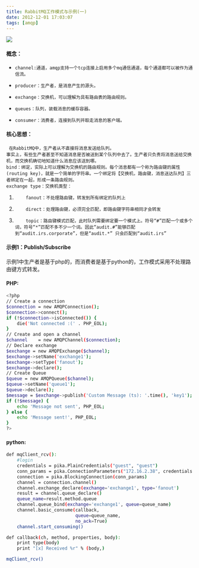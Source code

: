 ```yaml
---
title: RabbitMQ工作模式与示例(一)
date: 2012-12-01 17:03:07
tags: [amqp]
---
```

![](https://dn-xiwei.qbox.me/wp-content/uploads/2012/12/1AE02B9AEE4C25FDA5A78996DCEFCBCC020ACD05049E_362_154.png)
#### 概念：
*     channel:通道，amqp支持一个tcp连接上启用多个mq通信通道，每个通道都可以被作为通信流。
*     producer：生产者，是消息产生的源头。
*     exchange：交换机，可以理解为具有路由表的路由规则。
*     queues：队列，装载消息的缓存容器。
*     consumer：消费者，连接到队列并取走消息的客户端。
#### 核心思想：
	 在RabbitMQ中，生产者从不直接将消息发送给队列。
    事实上，有些生产者甚至不知道消息是否被送到某个队列中去了。生产者只负责将消息送给交换机，而交换机确切地知道什么消息应该送到哪。
    bind：绑定，实际上可以理解为交换机的路由规则。每个消息都有一个称为路由键的属性(routing key)，就是一个简单的字符串。一个绑定将【交换机，路由键，消息送达队列】三者绑定在一起，形成一条路由规则。
    exchange type：交换机类型：
1.         fanout：不处理路由键，转发到所有绑定的队列上
1.         direct：处理路由键，必须完全匹配，即路由键字符串相同才会转发
1.         topic：路由键模式匹配，此时队列需要绑定要一个模式上。符号“#”匹配一个或多个词，符号“*”匹配不多不少一个词。因此“audit.#”能够匹配到“audit.irs.corporate”，但是“audit.*” 只会匹配到“audit.irs”
<!--more--->
#### 示例1：Publish/Subscribe
示例1中生产者是基于php的，而消费者是基于python的，工作模式采用不处理路由键方式转发。
#### PHP:
```bash
<?php
// Create a connection
$connection = new AMQPConnection();
$connection->connect();
if (!$connection->isConnected()) {
    die('Not connected :(' . PHP_EOL);
}
// Create and open a channel
$channel    = new AMQPChannel($connection);
// Declare exchange
$exchange = new AMQPExchange($channel);
$exchange->setName('exchange1');
$exchange->setType('fanout');
$exchange->declare();
// Create Queue
$queue = new AMQPQueue($channel);
$queue->setName('queue1');
$queue->declare();
$message = $exchange->publish('Custom Message (ts): '.time(), 'key1');
if (!$message) {
    echo 'Message not sent', PHP_EOL;
} else {
    echo 'Message sent!', PHP_EOL;
}
?>
```
#### python:
```bash
def mqClient_rcv():
    #login
    credentials = pika.PlainCredentials("guest", "guest")
    conn_params = pika.ConnectionParameters("172.16.2.38", credentials = credentials)
    connection = pika.BlockingConnection(conn_params)
    channel = connection.channel()
    channel.exchange_declare(exchange='exchange1', type='fanout')
    result = channel.queue_declare()
    queue_name=result.method.queue
    channel.queue_bind(exchange='exchange1', queue=queue_name)
    channel.basic_consume(callback,
                          queue=queue_name,
                          no_ack=True)
    channel.start_consuming()

def callback(ch, method, properties, body):
    print type(body)
    print "[x] Received %r" % (body,)

mqClient_rcv()
```

